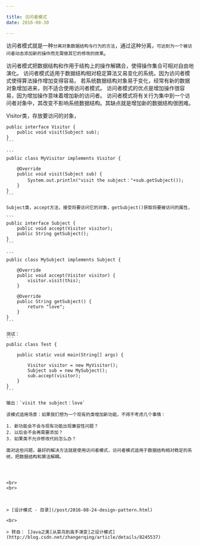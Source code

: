 ```yaml
---

title: 访问者模式
date: 2016-08-30

---
```


访问者模式就是一种`分离对象数据结构与行为的方法`，通过这种分离，`可达到为一个被访问者动态添加新的操作而无需做其它的修改的效果`。

<!--more-->

访问者模式把数据结构和作用于结构上的操作解耦合，使得操作集合可相对自由地演化。
访问者模式适用于数据结构相对稳定算法又易变化的系统。因为访问者模式使得算法操作增加变得容易。
若系统数据结构对象易于变化，经常有新的数据对象增加进来，则不适合使用访问者模式。
访问者模式的优点是增加操作很容易，因为增加操作意味着增加新的访问者。
访问者模式将有关行为集中到一个访问者对象中，其改变不影响系统数据结构。其缺点就是增加新的数据结构很困难。


Visitor类，存放要访问的对象，

````
public interface Visitor {  
    public void visit(Subject sub);  
}  
```

```
public class MyVisitor implements Visitor {  
  
    @Override  
    public void visit(Subject sub) {  
        System.out.println("visit the subject："+sub.getSubject());  
    }  
}  
```

Subject类，accept方法，接受将要访问它的对象，getSubject()获取将要被访问的属性，

```
public interface Subject {  
    public void accept(Visitor visitor);  
    public String getSubject();  
}  
```

```
public class MySubject implements Subject {  
  
    @Override  
    public void accept(Visitor visitor) {  
        visitor.visit(this);  
    }  
  
    @Override  
    public String getSubject() {  
        return "love";  
    }  
}  
```

测试：
```
public class Test {  
  
    public static void main(String[] args) {  
          
        Visitor visitor = new MyVisitor();  
        Subject sub = new MySubject();  
        sub.accept(visitor);      
    }  
}  
```

输出：`visit the subject：love`

该模式适用场景：如果我们想为一个现有的类增加新功能，不得不考虑几个事情：  

1. 新功能会不会与现有功能出现兼容性问题？
2. 以后会不会再需要添加？
3. 如果类不允许修改代码怎么办？

面对这些问题，最好的解决方法就是使用访问者模式，访问者模式适用于数据结构相对稳定的系统，把数据结构和算法解耦。




<br>
<br>



> [设计模式 - 目录](/post/2016-08-24-design-pattern.html)

<br>

> 转自： [Java之美[从菜鸟到高手演变]之设计模式](http://blog.csdn.net/zhangerqing/article/details/8245537) 